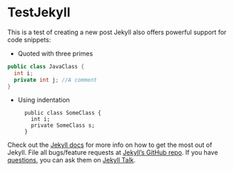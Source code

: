 # TestJekyll

This is a test of creating a new post
Jekyll also offers powerful support for code snippets:

* Quoted with three primes

```java
public class JavaClass {
  int i;
  private int j; //A comment
}
```

* Using indentation

        public class SomeClass {
          int i;
          private SomeClass s;
        }


Check out the [Jekyll docs][jekyll-docs] for more info on how to get the most out of Jekyll. File all bugs/feature requests at [Jekyll’s GitHub repo][jekyll-gh]. If you have [questions][q], you can ask them on [Jekyll Talk][jekyll-talk].

[jekyll-docs]: http://jekyllrb.com/docs/home
[jekyll-gh]:   https://github.com/jekyll/jekyll
[jekyll-talk]: https://talk.jekyllrb.com/
[q]:https://google.se
